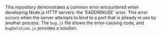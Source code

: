 This repository demonstrates a common error encountered when developing Node.js HTTP servers: the 'EADDRINUSE' error.  This error occurs when the server attempts to bind to a port that is already in use by another process.  The `bug.js` file shows the error-causing code, and `bugSolution.js` provides a solution.